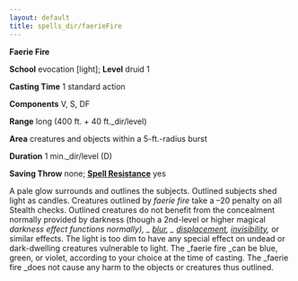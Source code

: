 ```yaml
---
layout: default
title: spells_dir/faerieFire
---
```

 **Faerie Fire**

**School** evocation [light]; **Level** druid 1

**Casting Time** 1 standard action

**Components** V, S, DF

**Range** long (400 ft. + 40 ft._dir/level)

**Area** creatures and objects within a 5-ft.-radius burst

**Duration** 1 min._dir/level (D)

**Saving Throw** none; **[Spell Resistance](../../glossary#_spell-resistance)** yes

A pale glow surrounds and outlines the subjects. Outlined subjects shed light as candles. Creatures outlined by _faerie fire_ take a –20 penalty on all Stealth checks. Outlined creatures do not benefit from the concealment normally provided by darkness (though a 2nd-level or higher magical _darkness _effect functions normally), _ [blur](../blur#_blur)_, _ [displacement](../displacement#_displacement), [invisibility](../invisibility#_invisibility),_ or similar effects. The light is too dim to have any special effect on undead or dark-dwelling creatures vulnerable to light. The _faerie fire _can be blue, green, or violet, according to your choice at the time of casting. The _faerie fire _does not cause any harm to the objects or creatures thus outlined.

